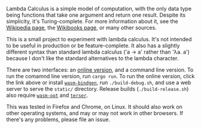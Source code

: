 Lambda Calculus is a simple model of computation, with the only data type being functions that take one argument and return one result. Despite its simplicity, it's Turing-complete. For more information about it, see the [Wikipedia page](https://en.wikipedia.org/wiki/Lambda_calculus), the [Wikibooks page](https://en.wikibooks.org/wiki/Programming_Languages/Semantics_Specification#The_Built-in_Operations_of_Lambda_Calculus), or many other sources.

This is a small project to experiment with lambda calculus. It's not intended to be useful in production or be feature-complete. It also has a slightly different syntax than standard lambda calculus ('a -> a' rather than 'λa. a') because I don't like the standard alternatives to the lambda character.

There are two interfaces: an [online version](https://nstoddard.github.io/lambda-calculus/index.html), and a command line version. To run the comamnd line version, run `cargo run`. To run the online version, click the link above or install [`wasm-bindgen`](https://github.com/rustwasm/wasm-bindgen), run `./build-debug.sh`, and use a web server to serve the `static/` directory. Release builds (`./build-release.sh`) also require [`wasm-opt`](https://github.com/WebAssembly/binaryen) and [`terser`](https://github.com/terser-js/terser).

This was tested in Firefox and Chrome, on Linux. It should also work on other operating systems, and may or may not work in other browsers. If there's any problems, please file an issue.
